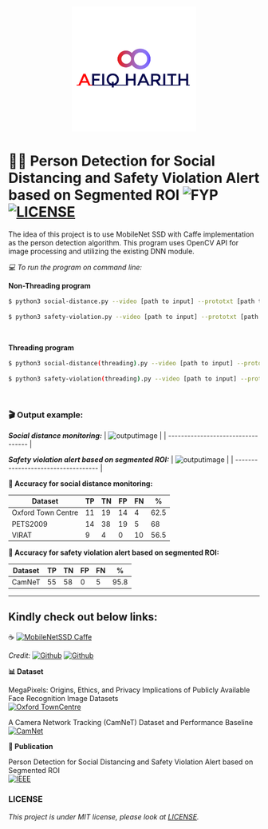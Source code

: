 <div align="center">
  <img src="images/Github.png" width="250" height="250">
</div>

# 🚶‍♂️ Person Detection for Social Distancing and Safety Violation Alert based on Segmented ROI ![FYP](https://img.shields.io/badge/Build-v1.0_pass-brightgreen) [![LICENSE](https://img.shields.io/badge/license-MIT-blue)](https://github.com/afiqharith/SocialDistancing-SafetyViolationROI-MobileNetSSD-FYP/blob/master/LICENSE)

The idea of this project is to use MobileNet SSD with Caffe implementation as the person detection algorithm. This program uses OpenCV API for image processing and utilizing the existing DNN module.
</br>

_💻 To run the program on command line:_

**Non-Threading program**

```sh
$ python3 social-distance.py --video [path to input] --prototxt [path to MobileNetSSD config] --weights [path to MobileNetSSD weights]
```

```sh
$ python3 safety-violation.py --video [path to input] --prototxt [path to MobileNetSSD config] --weights [path to MobileNetSSD weights]
```

</br>

**Threading program**

```sh
$ python3 social-distance(threading).py --video [path to input] --prototxt [path to MobileNetSSD config] --weights [path to MobileNetSSD weights]
```

```sh
$ python3 safety-violation(threading).py --video [path to input] --prototxt [path to MobileNetSSD config] --weights [path to MobileNetSSD weights]
```

</br>

### 🎬 Output example:

**_Social distance monitoring:_**
| ![outputimage](/images/output.gif) |
| ---------------------------------- |

**_Safety violation alert based on segmented ROI:_**
| ![outputimage](/images/output2.gif) |
| ----------------------------------- |

**🎯 Accuracy for social distance monitoring:**

| Dataset            | TP  | TN  | FP  | FN  | %    |
| ------------------ | --- | --- | --- | --- | ---- |
| Oxford Town Centre | 11  | 19  | 14  | 4   | 62.5 |
| PETS2009           | 14  | 38  | 19  | 5   | 68   |
| VIRAT              | 9   | 4   | 0   | 10  | 56.5 |

**🎯 Accuracy for safety violation alert based on segmented ROI:**

| Dataset | TP  | TN  | FP  | FN  | %    |
| ------- | --- | --- | --- | --- | ---- |
| CamNeT  | 55  | 58  | 0   | 5   | 95.8 |

---

## Kindly check out below links:

☕ [![MobileNetSSD Caffe](https://img.shields.io/badge/MobileNet_SSD_Caffe-Github-lightgrey)](https://github.com/chuanqi305/MobileNet-SSD)

_Credit:_ [![Github](https://img.shields.io/badge/chuanqi305-Github-lightgrey)](https://github.com/chuanqi305/) [![Github](https://img.shields.io/badge/FreeApe-Github-lightgrey)](https://github.com/FreeApe/VGG-or-MobileNet-SSD)

**📊 Dataset**

MegaPixels: Origins, Ethics, and Privacy Implications of Publicly Available Face Recognition Image Datasets </br>
[![Oxford TownCentre](https://img.shields.io/badge/Oxford_Town_Centre-URL-yellowgreen)](https://megapixels.cc/oxford_town_centre/)
</br>

A Camera Network Tracking (CamNeT) Dataset and Performance Baseline </br>
[![CamNet](https://img.shields.io/badge/CamNeT-URL-yellowgreen)](https://vcg.ece.ucr.edu/datasets)

**📑 Publication**

Person Detection for Social Distancing and Safety Violation Alert based on Segmented ROI </br>
[![IEEE](https://img.shields.io/badge/IEEE_Xplore-DOI-blue)](https://doi.org/10.1109/ICCSCE50387.2020.9204934)
</br>

### LICENSE

_This project is under MIT license, please look at [LICENSE](https://github.com/afiqharith/SocialDistancing-SafetyViolationROI-MobileNetSSD-FYP/blob/master/LICENSE)._
